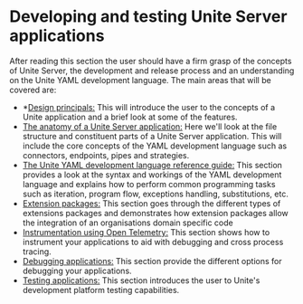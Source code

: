 # Developing and testing Unite Server applications

After reading this section the user should have a firm grasp of the concepts of Unite Server, the development and release process and an understanding on the Unite YAML development language.  The  main areas that will be covered are:

* *[Design principals:](design-principals.md) This will introduce the user to the concepts of a Unite application and a brief look at some of the features.
* [The anatomy of a Unite Server application:](the-anatomy-of-a-unite-server-application.md) Here we'll look at the file structure and constituent parts of a Unite Server application. This will include the core concepts of the YAML development language such as connectors, endpoints, pipes and strategies.
* [The Unite YAML development language reference guide:](Documentation/developing-unite-server-applications/the-unite-development-language/_index.md) This section provides a look at the syntax and workings of the  YAML development language and explains how to perform common programming tasks such as iteration, program flow, exceptions handling, substitutions, etc.
* [Extension packages:](extension-packages/_index.md) This section goes through the different types of extensions packages and demonstrates how extension packages allow the integration of an organisations domain specific code  
* [Instrumentation using Open Telemetry:](instrumentation.md) This section shows how to instrument  your applications to aid with debugging and cross process tracing.
* [Debugging applications:](debugging-applications.md) This section provide the different options for debugging your applications.
* [Testing applications:](testing-applications/_index.md) This section introduces the user to Unite's development platform testing capabilities. 
